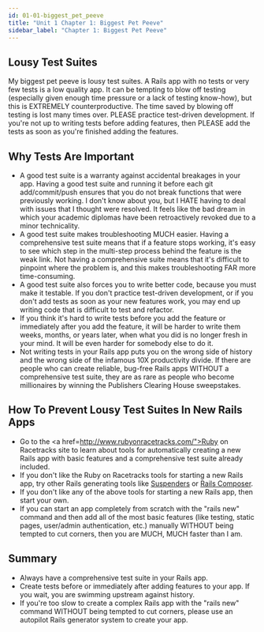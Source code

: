 ```yaml
---
id: 01-01-biggest_pet_peeve
title: "Unit 1 Chapter 1: Biggest Pet Peeve"
sidebar_label: "Chapter 1: Biggest Pet Peeve"
---
```


## Lousy Test Suites

My biggest pet peeve is lousy test suites.  A Rails app with no tests or very few tests is a low quality app.  It can be tempting to blow off testing (especially given enough time pressure or a lack of testing know-how), but this is EXTREMELY counterproductive.  The time saved by blowing off testing is lost many times over.  PLEASE practice test-driven development.  If you're not up to writing tests before adding features, then PLEASE add the tests as soon as you're finished adding the features.

## Why Tests Are Important
* A good test suite is a warranty against accidental breakages in your app.  Having a good test suite and running it before each git add/commit/push ensures that you do not break functions that were previously working.  I don't know about you, but I HATE having to deal with issues that I thought were resolved.  It feels like the bad dream in which your academic diplomas have been retroactively revoked due to a minor technicality.
* A good test suite makes troubleshooting MUCH easier.  Having a comprehensive test suite means that if a feature stops working, it's easy to see which step in the multi-step process behind the feature is the weak link.  Not having a comprehensive suite means that it's difficult to pinpoint where the problem is, and this makes troubleshooting FAR more time-consuming.
* A good test suite also forces you to write better code, because you must make it testable.  If you don't practice test-driven development, or if you don't add tests as soon as your new features work, you may end up writing code that is difficult to test and refactor.
* If you think it's hard to write tests before you add the feature or immediately after you add the feature, it will be harder to write them weeks, months, or years later, when what you did is no longer fresh in your mind.  It will be even harder for somebody else to do it.
* Not writing tests in your Rails app puts you on the wrong side of history and the wrong side of the infamous 10X productivity divide.  If there are people who can create reliable, bug-free Rails apps WITHOUT a comprehensive test suite, they are as rare as people who become millionaires by winning the Publishers Clearing House sweepstakes.

## How To Prevent Lousy Test Suites In New Rails Apps
* Go to the <a href=http://www.rubyonracetracks.com/">Ruby on Racetracks</a> site to learn about tools for automatically creating a new Rails app with basic features and a comprehensive test suite already included.
* If you don't like the Ruby on Racetracks tools for starting a new Rails app, try other Rails generating tools like <a href="https://github.com/thoughtbot/suspenders">Suspenders</a> or <a href="http://www.railscomposer.com/">Rails Composer</a>.
* If you don't like any of the above tools for starting a new Rails app, then start your own.
* If you can start an app completely from scratch with the "rails new" command and then add all of the most basic features  (like testing, static pages, user/admin authentication, etc.) manually WITHOUT being tempted to cut corners, then you are MUCH, MUCH faster than I am.

## Summary
* Always have a comprehensive test suite in your Rails app.
* Create tests before or immediately after adding features to your app.  If you wait, you are swimming upstream against history.
* If you're too slow to create a complex Rails app with the "rails new" command WITHOUT being tempted to cut corners, please use an autopilot Rails generator system to create your app.
